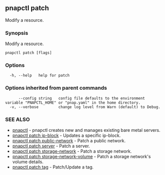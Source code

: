 ## pnapctl patch

Modify a resource.

### Synopsis

Modify a resource.

```
pnapctl patch [flags]
```

### Options

```
  -h, --help   help for patch
```

### Options inherited from parent commands

```
      --config string   config file defaults to the environment variable "PNAPCTL_HOME" or "pnap.yaml" in the home directory.
  -v, --verbose         change log level from Warn (default) to Debug.
```

### SEE ALSO

* [pnapctl](pnapctl.md)	 - pnapctl creates new and manages existing bare metal servers.
* [pnapctl patch ip-block](pnapctl_patch_ip-block.md)	 - Updates a specific ip-block.
* [pnapctl patch public-network](pnapctl_patch_public-network.md)	 - Patch a public network.
* [pnapctl patch server](pnapctl_patch_server.md)	 - Patch a server.
* [pnapctl patch storage-network](pnapctl_patch_storage-network.md)	 - Patch a storage network.
* [pnapctl patch storage-network-volume](pnapctl_patch_storage-network-volume.md)	 - Patch a storage network's volume details.
* [pnapctl patch tag](pnapctl_patch_tag.md)	 - Patch/Update a tag.

